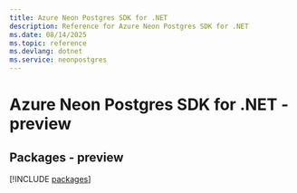 ```yaml
---
title: Azure Neon Postgres SDK for .NET
description: Reference for Azure Neon Postgres SDK for .NET
ms.date: 08/14/2025
ms.topic: reference
ms.devlang: dotnet
ms.service: neonpostgres
---
```

# Azure Neon Postgres SDK for .NET - preview
## Packages - preview
[!INCLUDE [packages](neon-postgres-index.md)]
